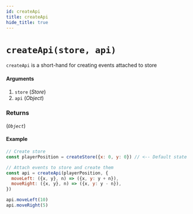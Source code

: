 ```yaml
---
id: createApi
title: createApi
hide_title: true
---
```


# `createApi(store, api)`

`createApi` is a short-hand for creating events attached to store

#### Arguments

1. `store` (_Store_)
2. `api` (_Object_)

### Returns

(_`Object`_)

#### Example

```js try
// Create store
const playerPosition = createStore({x: 0, y: 0}) // <-- Default state

// Attach events to store and create them
const api = createApi(playerPosition, {
  moveLeft: ({x, y}, n) => ({x, y: y + n}),
  moveRight: ({x, y}, n) => ({x, y: y - n}),
})

api.moveLeft(10)
api.moveRight(5)
```
